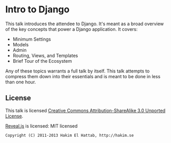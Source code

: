 # Intro to Django
This talk introduces the attendee to Django.  It's meant as a broad overview of the key concepts that power a Django application.  It covers:

* Minimum Settings
* Models
* Admin
* Routing, Views, and Templates
* Brief Tour of the Ecosystem

Any of these topics warrants a full talk by itself.  This talk attempts to compress them down into their essentials and is meant to be done in less than one hour.

## License

This talk is licensed [Creative Commons Attribution-ShareAlike 3.0 Unported License][license].

[Reveal.js][] is licensed:
	MIT licensed

	Copyright (C) 2011-2013 Hakim El Hattab, http://hakim.se

[Reveal.js]: http://lab.hakim.se/reveal-js/
[license]: http://creativecommons.org/licenses/by-sa/3.0/deed.en_US
